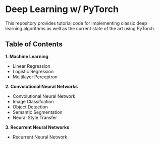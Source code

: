 # Deep Learning w/ PyTorch

This repository provides tutorial code for implementing classic deep learning algorithms as well as the current state of the art using PyTorch.
## Table of Contents

**1. Machine Learning**
- Linear Regression
- Logistic Regression
- Multilayer Perceptron

**2. Convolutional Neural Networks**
- Convolutional Neural Network
- Image Classifcation
- Object Detection
- Semantic Segmentation
- Neural Style Transfer

**3. Recurrent Neural Networks**
- Recurrent Neural Network

